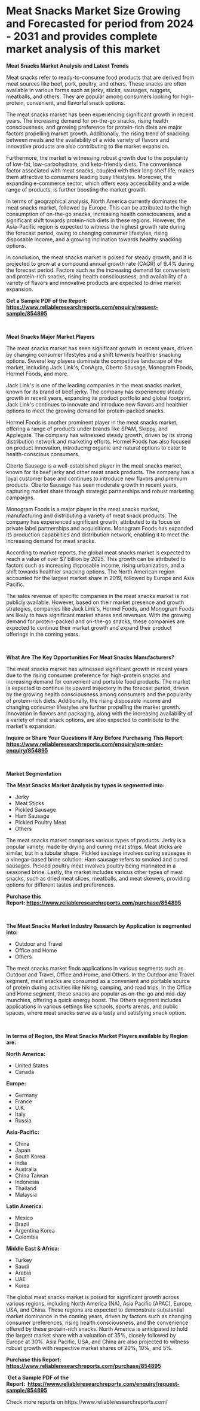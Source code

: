 <p><h1>Meat Snacks Market Size Growing and Forecasted for period from 2024 - 2031 and provides complete market analysis of this market</h1></p><p><strong>Meat Snacks Market Analysis and Latest Trends</strong></p>
<p><p>Meat snacks refer to ready-to-consume food products that are derived from meat sources like beef, pork, poultry, and others. These snacks are often available in various forms such as jerky, sticks, sausages, nuggets, meatballs, and others. They are popular among consumers looking for high-protein, convenient, and flavorful snack options.</p><p>The meat snacks market has been experiencing significant growth in recent years. The increasing demand for on-the-go snacks, rising health consciousness, and growing preference for protein-rich diets are major factors propelling market growth. Additionally, the rising trend of snacking between meals and the availability of a wide variety of flavors and innovative products are also contributing to the market expansion.</p><p>Furthermore, the market is witnessing robust growth due to the popularity of low-fat, low-carbohydrate, and keto-friendly diets. The convenience factor associated with meat snacks, coupled with their long shelf life, makes them attractive to consumers leading busy lifestyles. Moreover, the expanding e-commerce sector, which offers easy accessibility and a wide range of products, is further boosting the market growth.</p><p>In terms of geographical analysis, North America currently dominates the meat snacks market, followed by Europe. This can be attributed to the high consumption of on-the-go snacks, increasing health consciousness, and a significant shift towards protein-rich diets in these regions. However, the Asia-Pacific region is expected to witness the highest growth rate during the forecast period, owing to changing consumer lifestyles, rising disposable income, and a growing inclination towards healthy snacking options.</p><p>In conclusion, the meat snacks market is poised for steady growth, and it is projected to grow at a compound annual growth rate (CAGR) of 9.4% during the forecast period. Factors such as the increasing demand for convenient and protein-rich snacks, rising health consciousness, and availability of a variety of flavors and innovative products are expected to drive market expansion.</p></p>
<p><strong>Get a Sample PDF of the Report:&nbsp; <a href="https://www.reliableresearchreports.com/enquiry/request-sample/854895">https://www.reliableresearchreports.com/enquiry/request-sample/854895</a></strong></p>
<p>&nbsp;</p>
<p><strong>Meat Snacks Major Market Players</strong></p>
<p><p>The meat snacks market has seen significant growth in recent years, driven by changing consumer lifestyles and a shift towards healthier snacking options. Several key players dominate the competitive landscape of the market, including Jack Link's, ConAgra, Oberto Sausage, Monogram Foods, Hormel Foods, and more.</p><p>Jack Link's is one of the leading companies in the meat snacks market, known for its brand of beef jerky. The company has experienced steady growth in recent years, expanding its product portfolio and global footprint. Jack Link's continues to innovate and introduce new flavors and healthier options to meet the growing demand for protein-packed snacks.</p><p>Hormel Foods is another prominent player in the meat snacks market, offering a range of products under brands like SPAM, Skippy, and Applegate. The company has witnessed steady growth, driven by its strong distribution network and marketing efforts. Hormel Foods has also focused on product innovation, introducing organic and natural options to cater to health-conscious consumers.</p><p>Oberto Sausage is a well-established player in the meat snacks market, known for its beef jerky and other meat snack products. The company has a loyal customer base and continues to introduce new flavors and premium products. Oberto Sausage has seen moderate growth in recent years, capturing market share through strategic partnerships and robust marketing campaigns.</p><p>Monogram Foods is a major player in the meat snacks market, manufacturing and distributing a variety of meat snack products. The company has experienced significant growth, attributed to its focus on private label partnerships and acquisitions. Monogram Foods has expanded its production capabilities and distribution network, enabling it to meet the increasing demand for meat snacks.</p><p>According to market reports, the global meat snacks market is expected to reach a value of over $7 billion by 2025. This growth can be attributed to factors such as increasing disposable income, rising urbanization, and a shift towards healthier snacking options. The North American region accounted for the largest market share in 2019, followed by Europe and Asia Pacific.</p><p>The sales revenue of specific companies in the meat snacks market is not publicly available. However, based on their market presence and growth strategies, companies like Jack Link's, Hormel Foods, and Monogram Foods are likely to have significant market shares and revenues. With the growing demand for protein-packed and on-the-go snacks, these companies are expected to continue their market growth and expand their product offerings in the coming years.</p></p>
<p>&nbsp;</p>
<p><strong>What Are The Key Opportunities For Meat Snacks Manufacturers?</strong></p>
<p><p>The meat snacks market has witnessed significant growth in recent years due to the rising consumer preference for high-protein snacks and increasing demand for convenient and portable food products. The market is expected to continue its upward trajectory in the forecast period, driven by the growing health consciousness among consumers and the popularity of protein-rich diets. Additionally, the rising disposable income and changing consumer lifestyles are further propelling the market growth. Innovation in flavors and packaging, along with the increasing availability of a variety of meat snack options, are also expected to contribute to the market's expansion.</p></p>
<p><strong>Inquire or Share Your Questions If Any Before Purchasing This Report: <a href="https://www.reliableresearchreports.com/enquiry/pre-order-enquiry/854895">https://www.reliableresearchreports.com/enquiry/pre-order-enquiry/854895</a></strong></p>
<p>&nbsp;</p>
<p><strong>Market Segmentation</strong></p>
<p><strong>The Meat Snacks Market Analysis by types is segmented into:</strong></p>
<p><ul><li>Jerky</li><li>Meat Sticks</li><li>Pickled Sausage</li><li>Ham Sausage</li><li>Pickled Poultry Meat</li><li>Others</li></ul></p>
<p><p>The meat snacks market comprises various types of products. Jerky is a popular variety, made by drying and curing meat strips. Meat sticks are similar, but in a tubular shape. Pickled sausage involves curing sausages in a vinegar-based brine solution. Ham sausage refers to smoked and cured sausages. Pickled poultry meat involves poultry being marinated in a seasoned brine. Lastly, the market includes various other types of meat snacks, such as dried meat slices, meatballs, and meat skewers, providing options for different tastes and preferences.</p></p>
<p><strong>Purchase this Report:&nbsp;<a href="https://www.reliableresearchreports.com/purchase/854895">https://www.reliableresearchreports.com/purchase/854895</a></strong></p>
<p>&nbsp;</p>
<p><strong>The Meat Snacks Market Industry Research by Application is segmented into:</strong></p>
<p><ul><li>Outdoor and Travel</li><li>Office and Home</li><li>Others</li></ul></p>
<p><p>The meat snacks market finds applications in various segments such as Outdoor and Travel, Office and Home, and Others. In the Outdoor and Travel segment, meat snacks are consumed as a convenient and portable source of protein during activities like hiking, camping, and road trips. In the Office and Home segment, these snacks are popular as on-the-go and mid-day munchies, offering a quick energy boost. The Others segment includes applications in various settings like schools, sports arenas, and public spaces, where meat snacks serve as a tasty and satisfying snack option.</p></p>
<p>&nbsp;</p>
<p><strong>In terms of Region, the Meat Snacks Market Players available by Region are:</strong></p>
<p>
    <p> <strong> North America: </strong>
        <ul>
            <li>United States</li>
            <li>Canada</li>
        </ul>
        </p> 
    <p> <strong> Europe: </strong>
        <ul>
            <li>Germany</li>
            <li>France</li>
            <li>U.K.</li>
            <li>Italy</li>
            <li>Russia</li>
        </ul>
        </p> 
    <p> <strong> Asia-Pacific: </strong>
        <ul>
            <li>China</li>
            <li>Japan</li>
            <li>South Korea</li>
            <li>India</li>
            <li>Australia</li>
            <li>China Taiwan</li>
            <li>Indonesia</li>
            <li>Thailand</li>
            <li>Malaysia</li>
        </ul>
        </p> 
    <p> <strong> Latin America: </strong>
        <ul>
            <li>Mexico</li>
            <li>Brazil</li>
            <li>Argentina Korea</li>
            <li>Colombia</li>
        </ul>
        </p> 
    <p> <strong> Middle East & Africa: </strong>
        <ul>
            <li>Turkey</li>
            <li>Saudi</li>
            <li>Arabia</li>
            <li>UAE</li>
            <li>Korea</li>
        </ul>
    </p>
    </p>
<p><p>The global meat snacks market is poised for significant growth across various regions, including North America (NA), Asia Pacific (APAC), Europe, USA, and China. These regions are expected to demonstrate substantial market dominance in the coming years, driven by factors such as changing consumer preferences, rising health consciousness, and the convenience offered by these protein-rich snacks. North America is anticipated to hold the largest market share with a valuation of 35%, closely followed by Europe at 30%. Asia Pacific, USA, and China are also projected to witness robust growth with respective market shares of 20%, 10%, and 5%.</p></p>
<p><strong>Purchase this Report: <a href="https://www.reliableresearchreports.com/purchase/854895">https://www.reliableresearchreports.com/purchase/854895</a></strong></p>
<p>&nbsp;<strong>Get a Sample PDF of the Report:&nbsp;&nbsp;<a href="https://www.reliableresearchreports.com/enquiry/request-sample/854895">https://www.reliableresearchreports.com/enquiry/request-sample/854895</a></strong></p>
<p><strong></strong></p>
<p>Check more reports on https://www.reliableresearchreports.com/</p>